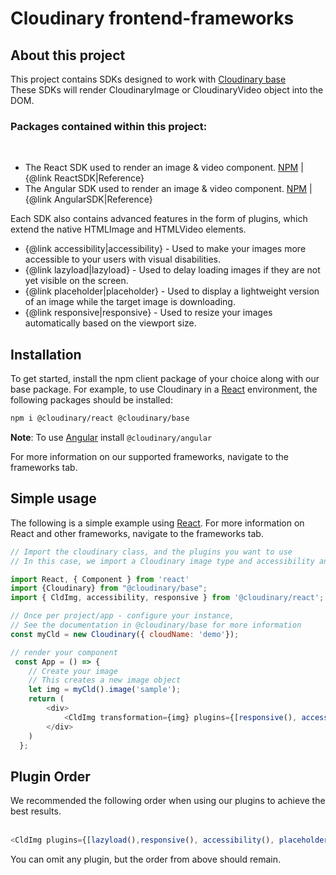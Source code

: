 # Cloudinary frontend-frameworks

## About this project

This project contains SDKs designed to work with [Cloudinary base](https://github.com/cloudinary/cloudinary-js-base) </br>
These SDKs will render CloudinaryImage or CloudinaryVideo object into the DOM.

### Packages contained within this project:
<br />
 
- The React SDK used to render an image & video component. [NPM](https://www.npmjs.com/package/@cloudinary/react)  |     {@link ReactSDK|Reference} 
- The Angular SDK used to render an image & video component. [NPM](https://www.npmjs.com/package/@cloudinary/angular) |  {@link AngularSDK|Reference} 
 
                                                
Each SDK also contains advanced features in the form of plugins, which extend the native HTMLImage and HTMLVideo elements.

- {@link accessibility|accessibility} - Used to make your images more accessible to your users with visual disabilities. 
- {@link lazyload|lazyload} - Used to delay loading images if they are not yet visible on the screen.
- {@link placeholder|placeholder} - Used to display a lightweight version of an image while the target image is downloading.
- {@link responsive|responsive} - Used to resize your images automatically based on the viewport size.

## Installation
To get started, install the npm client package of your choice along with our base package.
For example, to use Cloudinary in a [React](https://cloudinary.github.io/frontend-frameworks/public/docs/ReactSDK.html) environment, the following packages should be installed:
   
```bash
npm i @cloudinary/react @cloudinary/base
```

**Note**: To use [Angular](https://cloudinary.github.io/frontend-frameworks/public/docs/AngularSDK.html) install `@cloudinary/angular` 

For more information on our supported frameworks, navigate to the frameworks tab.

## Simple usage
The following is a simple example using [React](https://cloudinary.github.io/frontend-frameworks/public/docs/ReactSDK.html).
For more information on React and other frameworks, navigate to the frameworks tab. 
```javascript
// Import the cloudinary class, and the plugins you want to use
// In this case, we import a Cloudinary image type and accessibility and responsive.

import React, { Component } from 'react'
import {Cloudinary} from "@cloudinary/base";
import { CldImg, accessibility, responsive } from '@cloudinary/react';

// Once per project/app - configure your instance,
// See the documentation in @cloudinary/base for more information 
const myCld = new Cloudinary({ cloudName: 'demo'});

// render your component
 const App = () => {
    // Create your image
    // This creates a new image object
    let img = myCld().image('sample');
    return (
        <div>
            <CldImg transformation={img} plugins={[responsive(), accessibility()]}/>
        </div>
    )
  };
```

## Plugin Order

<div>
We recommended the following order when using our plugins to achieve the best results. 
<br/><br/>

```javascript
<CldImg plugins={[lazyload(),responsive(), accessibility(), placeholder()]}/>
```

You can omit any plugin, but the order from above should remain.
</div>
